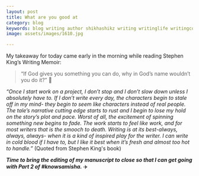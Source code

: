 ```yaml
---
layout: post
title: What are you good at
category: blog
keywords: blog writing author shikhashikz writing writinglife writingcommunity dailyblogpost dailyblogpostchallenge 
image: assets/images/1610.jpg

---
```

My takeaway for today came early in the morning while reading Stephen King’s Writing Memoir:

>“If God gives you something you can do, why in God’s name wouldn’t you do it?” 💯

*“Once I start work on a project, I don’t stop and I don’t slow down unless I absolutely have to. If I don’t write every day, the characters begin to stale off in my mind- they begin to seem like characters instead of real people. The tale’s narrative cutting edge starts to rust and I begin to lose my hold on the story’s plot and pace. Worst of all, the excitement of spinning something new begins to fade. The work starts to feel like work, and for most writers that is the smooch to death. Writing is at its best-always, always, always- when it is a kind of inspired play for the writer. I can write in cold blood if I have to, but I like it best when it’s fresh and almost too hot to handle.”* (Quoted from Stephen King's book)

***Time to bring the editing of my manuscript to close so that I can get going with Part 2 of #knowsamisha.*** ✈️
